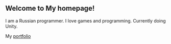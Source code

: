 
## Welcome to My homepage!

I am a Russian programmer. I love games and programming. Currently doing Unity.

My [portfolio](https://docs.google.com/document/d/1c8FO_gRZ6CG_IhaKBdt5Eb4cWPRIhtct/edit?usp=sharing&ouid=104018051533755492019&rtpof=true&sd=true)
